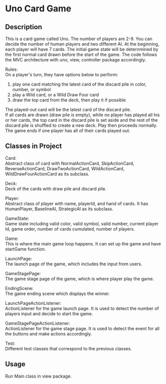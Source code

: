 # Uno Card Game

## Description
This is a card game called Uno. The number of players are 2-9. You can decide the number of human players and two different AI. At the beginning, each player will have 7 cards. The initial game state will be deternmined by the first normal card drawn before the start of the game. The code follows the MVC architecture with uno, view, controller package accordingly.

Rules:\
On a player's turn, they have options below to perform:
1. play one card matching the latest card of the discard pile in color, number, or symbol
2. play a Wild card, or a Wild Draw Four card
3. draw the top card from the deck, then play it if possible

The played-out card will be the latest card of the discard pile.\
If all cards are drawn (draw pile is empty), while no player has played all his or her cards, the top card in the discard pile is set aside and the rest of the discard pile is shuffled to create a new deck. Play then proceeds normally.\
The game ends if one player has all of their cards played out.

## Classes in Project
Card:\
Abstract class of card with NormalActionCard, SkipActionCard, ReverseActionCard, DrawTwoActionCard, WildActionCard, WildDrawFourActionCard as its subclass.

Deck:\
Deck of the cards with draw pile and discard pile.

Player:\
Abstract class of player with name, playerId, and hand of cards. It has HumanPlayer, BaselineAI, StrategicAI as its subclass.

GameState:\
Game state including valid color, valid symbol, valid number, current player Id, game order, number of cards cumulated, number of players.

Game:\
This is where the main game loop happens. It can set up the game and have startGame function.

LaunchPage:\
The launch page of the game, which includes the input from users.

GameStagePage:\
The game stage page of the game, which is where player play the game.

EndingScene:\
The game ending scene which displays the winner.

LaunchPageActionListener:\
ActionListener for the game launch page. It is used to detect the number of players input and decide to start the game.

GameStagePageActionListener:\
ActionListener for the game stage page. It is used to detect the event for all the buttons and make actions accordingly.

Test:\
Different test classes that correspond to the previous classes.

## Usage
Run Main class in view package.